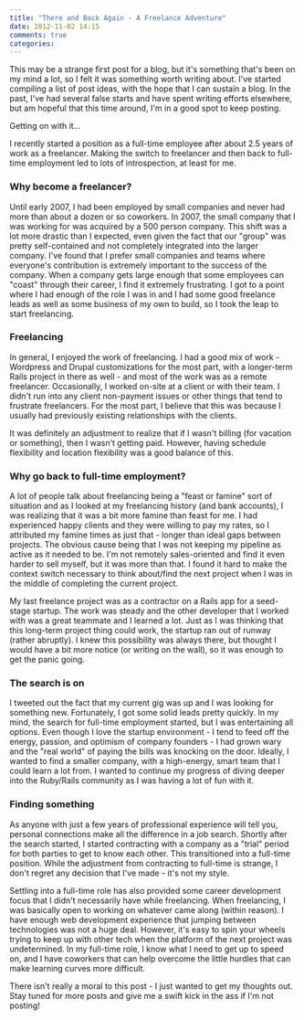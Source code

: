```yaml
---
title: "There and Back Again - A Freelance Adventure"
date: 2012-11-02 14:15
comments: true
categories:
---
```

This may be a strange first post for a blog, but it's something that's been on my mind a lot, so I felt it was something worth writing about.  I've started compiling a list of post ideas, with the hope that I can sustain a blog.  In the past, I've had several false starts and have spent writing efforts elsewhere, but am hopeful that this time around, I'm in a good spot to keep posting.

Getting on with it...

I recently started a position as a full-time employee after about 2.5 years of work as a freelancer.  Making the switch to freelancer and then back to full-time employment led to lots of introspection, at least for me.

### Why become a freelancer?

Until early 2007, I had been employed by small companies and never had more than about a dozen or so coworkers.  In 2007, the small company that I was working for was acquired by a 500 person company.  This shift was a lot more drastic than I expected, even given the fact that our "group" was pretty self-contained and not completely integrated into the larger company.  I've found that I prefer small companies and teams where everyone's contribution is extremely important to the success of the company.  When a company gets large enough that some employees can "coast" through their career, I find it extremely frustrating.  I got to a point where I had enough of the role I was in and I had some good freelance leads as well as some business of my own to build, so I took the leap to start freelancing.

### Freelancing

In general, I enjoyed the work of freelancing.  I had a good mix of work - Wordpress and Drupal customizations for the most part, with a longer-term Rails project in there as well - and most of the work was as a remote freelancer.  Occasionally, I worked on-site at a client or with their team.  I didn't run into any client non-payment issues or other things that tend to frustrate freelancers.  For the most part, I believe that this was because I usually had previously existing relationships with the clients.

It was definitely an adjustment to realize that if I wasn't billing (for vacation or something), then I wasn't getting paid.  However, having schedule flexibility and location flexibility was a good balance of this.

### Why go back to full-time employment?

A lot of people talk about freelancing being a "feast or famine" sort of situation and as I looked at my freelancing history (and bank accounts), I was realizing that it was a bit more famine than feast for me.  I had experienced happy clients and they were willing to pay my rates, so I attributed my famine times as just that - longer than ideal gaps between projects.  The obvious cause being that I was not keeping my pipeline as active as it needed to be.  I'm not remotely sales-oriented and find it even harder to sell myself, but it was more than that.  I found it hard to make the context switch necessary to think about/find the next project when I was in the middle of completing the current project.

My last freelance project was as a contractor on a Rails app for a seed-stage startup.  The work was steady and the other developer that I worked with was a great teammate and I learned a lot.  Just as I was thinking that this long-term project thing could work, the startup ran out of runway (rather abruptly).  I knew this possibility was always there, but thought I would have a bit more notice (or writing on the wall), so it was enough to get the panic going.

### The search is on

I tweeted out the fact that my current gig was up and I was looking for something new.  Fortunately, I got some solid leads pretty quickly.  In my mind, the search for full-time employment started, but I was entertaining all options.  Even though I love the startup environment - I tend to feed off the energy, passion, and optimism of company founders - I had grown wary and the "real world" of paying the bills was knocking on the door.  Ideally, I wanted to find a smaller company, with a high-energy, smart team that I could learn a lot from.  I wanted to continue my progress of diving deeper into the Ruby/Rails community as I was having a lot of fun with it.

### Finding something

As anyone with just a few years of professional experience will tell you, personal connections make all the difference in a job search.  Shortly after the search started, I started contracting with a company as a "trial" period for both parties to get to know each other.  This transitioned into a full-time position.  While the adjustment from contracting to full-time is strange, I don't regret any decision that I've made - it's not my style.

Settling into a full-time role has also provided some career development focus that I didn't necessarily have while freelancing.  When freelancing, I was basically open to working on whatever came along (within reason).  I have enough web development experience that jumping between technologies was not a huge deal.  However, it's easy to spin your wheels trying to keep up with other tech when the platform of the next project was undetermined.  In my full-time role, I know what I need to get up to speed on, and I have coworkers that can help overcome the little hurdles that can make learning curves more difficult.

There isn't really a moral to this post - I just wanted to get my thoughts out.  Stay tuned for more posts and give me a swift kick in the ass if I'm not posting!
